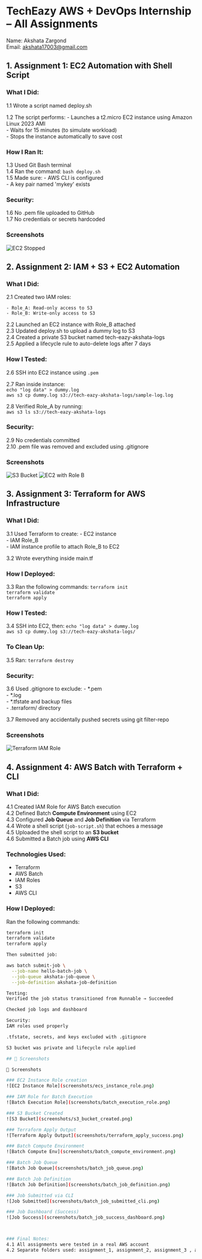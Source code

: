 


# TechEazy AWS + DevOps Internship – All Assignments

Name: Akshata Zargond  
Email: akshata17003@gmail.com  

## 1. Assignment 1: EC2 Automation with Shell Script

### What I Did:

1.1 Wrote a script named deploy.sh  

1.2 The script performs:
    - Launches a t2.micro EC2 instance using Amazon Linux 2023 AMI  
    - Waits for 15 minutes (to simulate workload)  
    - Stops the instance automatically to save cost  

### How I Ran It:

1.3 Used Git Bash terminal  
1.4 Ran the command: `bash deploy.sh`  
1.5 Made sure:
    - AWS CLI is configured  
    - A key pair named 'mykey' exists  

### Security:

1.6 No .pem file uploaded to GitHub  
1.7 No credentials or secrets hardcoded  

###  Screenshots
![EC2 Stopped](https://raw.githubusercontent.com/Akshatadz/tech_eazy_akshatazargond_all_assignments/main/screenshots/screenshots1_ec2_stopped.png)



## 2. Assignment 2: IAM + S3 + EC2 Automation

### What I Did:

2.1 Created two IAM roles: 

    - Role_A: Read-only access to S3  
    - Role_B: Write-only access to S3  
    
2.2 Launched an EC2 instance with Role_B attached  
2.3 Updated deploy.sh to upload a dummy log to S3  
2.4 Created a private S3 bucket named tech-eazy-akshata-logs  
2.5 Applied a lifecycle rule to auto-delete logs after 7 days  

### How I Tested:
2.6 SSH into EC2 instance using `.pem` 

2.7 Ran inside instance:  
    `echo "log data" > dummy.log`  
    `aws s3 cp dummy.log s3://tech-eazy-akshata-logs/sample-log.log`
    
2.8 Verified Role_A by running:  
    `aws s3 ls s3://tech-eazy-akshata-logs`  

### Security:
2.9 No credentials committed  
2.10 .pem file was removed and excluded using .gitignore

###  Screenshots
![S3 Bucket](https://raw.githubusercontent.com/Akshatadz/tech_eazy_akshatazargond_all_assignments/main/screenshots/screenshots2_s3_bucket.png)
![EC2 with Role B](https://raw.githubusercontent.com/Akshatadz/tech_eazy_akshatazargond_all_assignments/main/screenshots/screenshots3_ec2_role_b.png)




## 3. Assignment 3: Terraform for AWS Infrastructure

### What I Did:
3.1 Used Terraform to create:
    - EC2 instance  
    - IAM Role_B  
    - IAM instance profile to attach Role_B to EC2  
    
3.2 Wrote everything inside main.tf  

### How I Deployed:

3.3 Ran the following commands:
    `terraform init`  
    `terraform validate`  
    `terraform apply`  

### How I Tested:

3.4 SSH into EC2, then:
    `echo "log data" > dummy.log`  
    `aws s3 cp dummy.log s3://tech-eazy-akshata-logs/`  

### To Clean Up:

3.5 Ran: `terraform destroy`  

### Security:

3.6 Used .gitignore to exclude:
    - *.pem  
    - *.log  
    - *.tfstate and backup files  
    - .terraform/ directory  
    
3.7 Removed any accidentally pushed secrets using git filter-repo 

###  Screenshots
![Terraform IAM Role](https://raw.githubusercontent.com/Akshatadz/tech_eazy_akshatazargond_all_assignments/main/screenshots/screenshots4_Role_B_Assignment3.png)



## 4. Assignment 4: AWS Batch with Terraform + CLI

### What I Did:

4.1 Created IAM Role for AWS Batch execution  
4.2 Defined Batch **Compute Environment** using EC2  
4.3 Configured **Job Queue** and **Job Definition** via Terraform  
4.4 Wrote a shell script (`job-script.sh`) that echoes a message  
4.5 Uploaded the shell script to an **S3 bucket**  
4.6 Submitted a Batch job using **AWS CLI**

### Technologies Used:
- Terraform  
- AWS Batch  
- IAM Roles  
- S3  
- AWS CLI

### How I Deployed:

Ran the following commands:
```bash
terraform init  
terraform validate  
terraform apply  

Then submitted job:

aws batch submit-job \
  --job-name hello-batch-job \
  --job-queue akshata-job-queue \
  --job-definition akshata-job-definition

Testing:
Verified the job status transitioned from Runnable → Succeeded

Checked job logs and dashboard

Security:
IAM roles used properly

.tfstate, secrets, and keys excluded with .gitignore

S3 bucket was private and lifecycle rule applied

## 📸 Screenshots

📸 Screenshots

### EC2 Instance Role creation  
![EC2 Instance Role](screenshots/ecs_instance_role.png)

### IAM Role for Batch Execution  
![Batch Execution Role](screenshots/batch_execution_role.png)

### S3 Bucket Created  
![S3 Bucket](screenshots/s3_bucket_created.png)

### Terraform Apply Output  
![Terraform Apply Output](screenshots/terraform_apply_success.png)

### Batch Compute Environment  
![Batch Compute Env](screenshots/batch_compute_environment.png)

### Batch Job Queue  
![Batch Job Queue](screenshots/batch_job_queue.png)

### Batch Job Definition  
![Batch Job Definition](screenshots/batch_job_definition.png)

### Job Submitted via CLI  
![Job Submitted](screenshots/batch_job_submitted_cli.png)

### Job Dashboard (Success)  
![Job Success](screenshots/batch_job_success_dashboard.png)



### Final Notes:
4.1 All assignments were tested in a real AWS account  
4.2 Separate folders used: assignment_1, assignment_2, assignment_3 , assignment_4 
 



